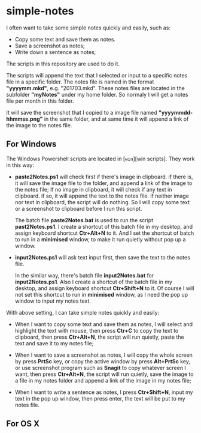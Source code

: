 # simple-notes
I often want to take some simple notes quickly and easily, such as:

*   Copy some text and save them as notes.
*   Save a screenshot as notes;
*   Write down a sentence as notes;

The scripts in this repository are used to do it.

The scripts will append the text that I selected or input to a specific notes file in a specific folder. The notes file is named in the format __"yyyymm.mkd"__, e.g. "201703.mkd". These notes files are located in the subfolder __"myNotes"__ under my home folder. So normaly I will get a notes file per month in this folder.

It will save the screenshot that I copied to a image file named __"yyyymmdd-hhmmss.png"__ in the same folder, and at same time it will append a link of the image to the notes file.

## For Windows

The Windows Powershell scripts are located in [`win`][win scripts]. They work in this way:

*   __paste2Notes.ps1__ will check first if there's image in clipboard. if there is, it will save the image file to the folder, and append a link of the image to the notes file; If no image in clipboard, it will check if any text in clipboard. if so, it will append the text to the notes file. if neither image nor text in clipboard, the script will do nothing. So I will copy some text or a screenshot to clipboard before I run this script.

    The batch file __paste2Notes.bat__ is used to run the script __past2Notes.ps1__. I create a shortcut of this batch file in my desktop, and assign keyboard shortcut __Ctr+Alt+N__ to it. And I set the shortcut of batch to run in a __minimised__ window, to make it run quietly without pop up a window.

*   __input2Notes.ps1__ will ask text input first, then save the text to the notes file. 

    In the similar way, there's batch file __input2Notes.bat__ for __input2Notes.ps1__. Also I create a shortcut of the batch file in my desktop, and assign keyboard shortcut __Ctr+Shift+N__ to it. Of course I will not set this shortcut to run in __minimised__ window, as I need the pop up window to input my notes text.

With above setting, I can take simple notes quickly and easily:

*   When I want to copy some text and save them as notes, I will select and highlight the text with mouse, then press __Ctr+C__ to copy the text to clipboard, then press __Ctr+Alt+N__, the script will run quietly, paste the text and save it to my notes file;

*   When I want to save a screenshot as notes, I will copy the whole screen by press __PrtSc__ key, or copy the active window by press __Alt+PrtSc__ key, or use screenshot program such as __Snagit__ to copy whatever screen I want, then press __Ctr+Alt+N__, the script will run quietly, save the image to a file in my notes folder and append a link of the image in my notes file;

*   When I want to write a sentence as notes, I press __Ctr+Shift+N__, input my text in the pop up window, then press enter, the text will be put to my notes file.

## For OS X


